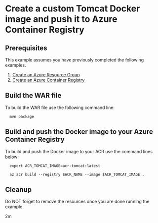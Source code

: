 
# Create a custom Tomcat Docker image and push it to Azure Container Registry

## Prerequisites

This example assumes you have previously completed the following examples.

1. [Create an Azure Resource Group](../../group/create/)
1. [Create an Azure Container Registry](../create/)

## Build the WAR file

To build the WAR file use the following command line:

```shell
  mvn package
```

## Build and push the Docker image to your Azure Container Registry

To build and push the Docker image to your ACR use the command lines below:

```shell
  export ACR_TOMCAT_IMAGE=acr-tomcat:latest

  az acr build --registry $ACR_NAME --image $ACR_TOMCAT_IMAGE .
```

## Cleanup

Do NOT forget to remove the resources once you are done running the example.

2m
